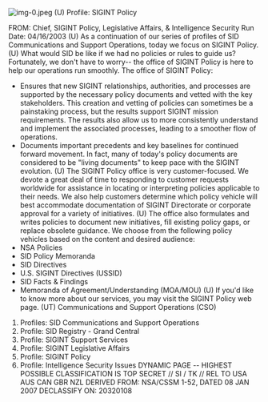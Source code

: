 ![img-0.jpeg](img-0.jpeg)
(U) Profile: SIGINT Policy

FROM:
Chief, SIGINT Policy, Legislative Affairs, \& Intelligence Security Run Date: 04/16/2003
(U) As a continuation of our series of profiles of SID Communications and Support Operations, today we focus on SIGINT Policy.
(U) What would SID be like if we had no policies or rules to guide us? Fortunately, we don't have to worry-- the office of SIGINT Policy is here to help our operations run smoothly. The office of SIGINT Policy:

- Ensures that new SIGINT relationships, authorities, and processes are supported by the necessary policy documents and vetted with the key stakeholders. This creation and vetting of policies can sometimes be a painstaking process, but the results support SIGINT mission requirements. The results also allow us to more consistently understand and implement the associated processes, leading to a smoother flow of operations.
- Documents important precedents and key baselines for continued forward movement. In fact, many of today's policy documents are considered to be "living documents" to keep pace with the SIGINT evolution.
(U) The SIGINT Policy office is very customer-focused. We devote a great deal of time to responding to customer requests worldwide for assistance in locating or interpreting policies applicable to their needs. We also help customers determine which policy vehicle will best accommodate documentation of SIGINT Directorate or corporate approval for a variety of initiatives.
(U) The office also formulates and writes policies to document new initiatives, fill existing policy gaps, or replace obsolete guidance. We choose from the following policy vehicles based on the content and desired audience:
- NSA Policies
- SID Policy Memoranda
- SID Directives
- U.S. SIGINT Directives (USSID)
- SID Facts \& Findings
- Memoranda of Agreement/Understanding (MOA/MOU)
(U) If you'd like to know more about our services, you may visit the SIGINT Policy web page.
(UT) Communications and Support Operations (CSO)

1. Profiles: SID Communications and Support Operations
2. Profile: SID Registry - Grand Central
3. Profile: SIGINT Support Services
4. Profile: SIGINT Legislative Affairs
5. Profile: SIGINT Policy
6. Profile: Intelligence Security Issues
DYNAMIC PAGE -- HIGHEST POSSIBLE CLASSIFICATION IS TOP SECRET // SI / TK // REL TO USA AUS CAN GBR NZL
DERIVED FROM: NSA/CSSM 1-52, DATED 08 JAN 2007 DECLASSIFY ON: 20320108
